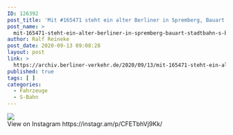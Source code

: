```yaml
---
ID: 126392
post_title: 'Mit #165471 steht ein alter Berliner in Spremberg, Bauart #stadtbahn #s-bahn #gemütlich'
post_name: >
  mit-165471-steht-ein-alter-berliner-in-spremberg-bauart-stadtbahn-s-bahn-gemuetlich
author: Ralf Reineke
post_date: 2020-09-13 09:08:28
layout: post
link: >
  https://archiv.berliner-verkehr.de/2020/09/13/mit-165471-steht-ein-alter-berliner-in-spremberg-bauart-stadtbahn-s-bahn-gemuetlich/
published: true
tags: [ ]
categories:
  - Fahrzeuge
  - S-Bahn
---
```

<div><img src='https://scontent-iad3-1.cdninstagram.com/v/t51.29350-15/119159180_212224053842926_6459549825321898441_n.jpg?_nc_cat=106&_nc_sid=8ae9d6&_nc_ohc=rV2j2qMp0CcAX8ytR92&_nc_ht=scontent-iad3-1.cdninstagram.com&oh=9156b284efec2b2dd002fad27fac2b79&oe=5F819F5E' style='max-width:600px;' /><br/><div>View on Instagram https://instagr.am/p/CFETbhVj9Kk/</div></div>
